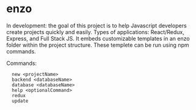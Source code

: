 # enzo

In development: the goal of this project is to help Javascript developers create projects quickly and easily. Types of applications: React/Redux, Express, and Full Stack JS. It embeds customizable templates in an enzo folder within the project structure. These templete can be run using npm commands. 

Commands: 
```
  new <projectName>
  backend <databaseName>
  database <databaseName>
  help <optionalCommand>
  redux 
  update 
```  
